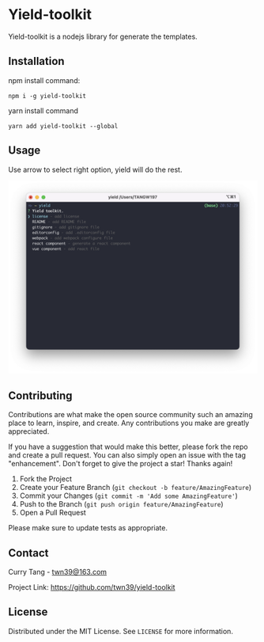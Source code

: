 # Yield-toolkit

Yield-toolkit is a nodejs library for generate the templates.

## Installation

npm install command:

```shell
npm i -g yield-toolkit
```

yarn install command

```shell
yarn add yield-toolkit --global
```

## Usage

Use arrow to select right option, yield will do the rest.

![yield-toolkit screen](yield-toolkit.png)

## Contributing
Contributions are what make the open source community such an amazing place to learn, inspire, and create. Any contributions you make are greatly appreciated.

If you have a suggestion that would make this better, please fork the repo and create a pull request. You can also simply open an issue with the tag "enhancement". Don't forget to give the project a star! Thanks again!

1. Fork the Project
2. Create your Feature Branch (`git checkout -b feature/AmazingFeature`)
3. Commit your Changes (`git commit -m 'Add some AmazingFeature'`)
4. Push to the Branch (`git push origin feature/AmazingFeature`)
5. Open a Pull Request


Please make sure to update tests as appropriate.

## Contact

Curry Tang - twn39@163.com

Project Link: https://github.com/twn39/yield-toolkit

## License
Distributed under the MIT License. See `LICENSE` for more information.
